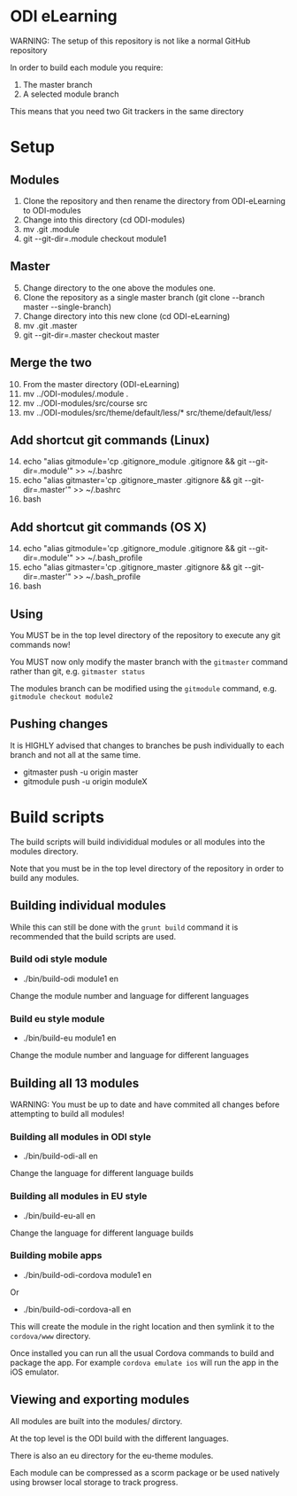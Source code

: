 # ODI eLearning

WARNING: The setup of this repository is not like a normal GitHub repository

In order to build each module you require:

1. The master branch
2. A selected module branch

This means that you need two Git trackers in the same directory

# Setup

## Modules
1. Clone the repository and then rename the directory from ODI-eLearning to ODI-modules
2. Change into this directory (cd ODI-modules)
3. mv .git .module
4. git --git-dir=.module checkout module1

## Master
5. Change directory to the one above the modules one.
6. Clone the repository as a single master branch (git clone <url> --branch master --single-branch)
7. Change directory into this new clone (cd ODI-eLearning)
8. mv .git .master
9. git --git-dir=.master checkout master

## Merge the two
10. From the master directory (ODI-eLearning)
11. mv ../ODI-modules/.module .
12. mv ../ODI-modules/src/course src
13. mv ../ODI-modules/src/theme/default/less/\* src/theme/default/less/

## Add shortcut git commands (Linux)
14. echo "alias gitmodule='cp .gitignore_module .gitignore && git --git-dir=.module'" >> ~/.bashrc
15. echo "alias gitmaster='cp .gitignore_master .gitignore && git --git-dir=.master'" >> ~/.bashrc
16. bash

## Add shortcut git commands (OS X)
14. echo "alias gitmodule='cp .gitignore_module .gitignore && git --git-dir=.module'" >> ~/.bash_profile
15. echo "alias gitmaster='cp .gitignore_master .gitignore && git --git-dir=.master'" >> ~/.bash_profile
16. bash

## Using

You MUST be in the top level directory of the repository to execute any git commands now!

You MUST now only modify the master branch with the `gitmaster` command rather than git, e.g. `gitmaster status`

The modules branch can be modified using the `gitmodule` command, e.g. `gitmodule checkout module2`

## Pushing changes

It is HIGHLY advised that changes to branches be push individually to each branch and not all at the same time.

* gitmaster push -u origin master
* gitmodule push -u origin moduleX

# Build scripts

The build scripts will build individidual modules or all modules into the modules directory.

Note that you must be in the top level directory of the repository in order to build any modules.

## Building individual modules

While this can still be done with the `grunt build` command it is recommended that the build scripts are used.

### Build odi style module

* ./bin/build-odi module1 en

Change the module number and language for different languages

### Build eu style module

* ./bin/build-eu module1 en

Change the module number and language for different languages

## Building all 13 modules

WARNING: You must be up to date and have commited all changes before attempting to build all modules!

### Building all modules in ODI style

* ./bin/build-odi-all en

Change the language for different language builds

### Building all modules in EU style

* ./bin/build-eu-all en

Change the language for different language builds

### Building mobile apps

* ./bin/build-odi-cordova module1 en

Or

* ./bin/build-odi-cordova-all en

This will create the module in the right location and then symlink it to the `cordova/www` directory.

Once installed you can run all the usual Cordova commands to build and package the app. For example `cordova emulate ios` will run the app in the iOS emulator.

## Viewing and exporting modules

All modules are built into the modules/ dirctory.

At the top level is the ODI build with the different languages.

There is also an eu directory for the eu-theme modules.

Each module can be compressed as a scorm package or be used natively using browser local storage to track progress.
